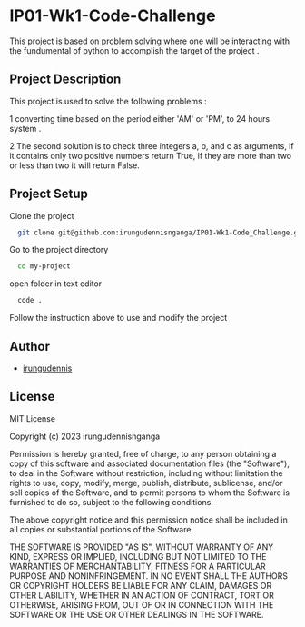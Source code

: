 # IP01-Wk1-Code-Challenge
This project is based on problem solving where one will be interacting with the 
fundumental of python to accomplish the target of the  project .

## Project Description

This project is used to solve the following problems :

 1 converting time based on the period either 'AM' or 'PM', to 24 hours system .

 2 The second solution is to check  three integers a, b, and c as arguments, if it contains only
    two positive numbers return True, if they are more than two or less than two it will return
    False.

## Project Setup

Clone the project

```bash
  git clone git@github.com:irungudennisnganga/IP01-Wk1-Code_Challenge.git
```

Go to the project directory

```bash
  cd my-project
```

open folder in text editor  

```bash
  code .
```

Follow the instruction above to use and modify the project

## Author

* [irungudennis](https://github.com/irungudenninganga)

## License  
MIT License

Copyright (c) 2023 irungudennisnganga

Permission is hereby granted, free of charge, to any person obtaining a copy
of this software and associated documentation files (the "Software"), to deal
in the Software without restriction, including without limitation the rights
to use, copy, modify, merge, publish, distribute, sublicense, and/or sell
copies of the Software, and to permit persons to whom the Software is
furnished to do so, subject to the following conditions:

The above copyright notice and this permission notice shall be included in all
copies or substantial portions of the Software.

THE SOFTWARE IS PROVIDED "AS IS", WITHOUT WARRANTY OF ANY KIND, EXPRESS OR
IMPLIED, INCLUDING BUT NOT LIMITED TO THE WARRANTIES OF MERCHANTABILITY,
FITNESS FOR A PARTICULAR PURPOSE AND NONINFRINGEMENT. IN NO EVENT SHALL THE
AUTHORS OR COPYRIGHT HOLDERS BE LIABLE FOR ANY CLAIM, DAMAGES OR OTHER
LIABILITY, WHETHER IN AN ACTION OF CONTRACT, TORT OR OTHERWISE, ARISING FROM,
OUT OF OR IN CONNECTION WITH THE SOFTWARE OR THE USE OR OTHER DEALINGS IN THE
SOFTWARE.